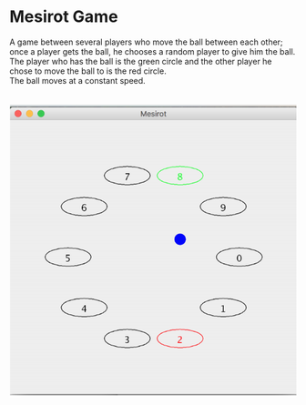 # Mesirot Game
A game between several players who move the ball between each other; once a player gets the ball, he chooses a random player to give him the ball.<br/>
The player who has the ball is the green circle and the other player he chose to move the ball to is the red circle.<br/>
The ball moves at a constant speed.
<br/>
<br/>
<br/>
![](image/MesirotGame.png)

